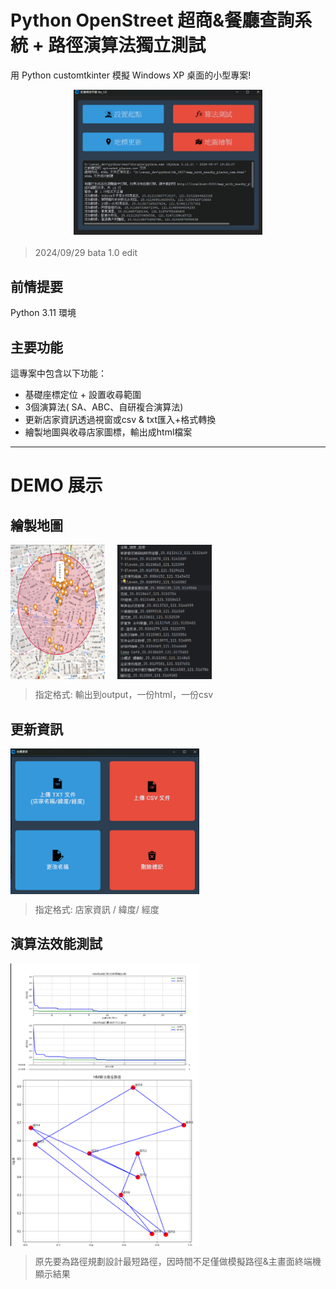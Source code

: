 # Python OpenStreet 超商&餐廳查詢系統 + 路徑演算法獨立測試

用 Python customtkinter  模擬 Windows XP 桌面的小型專案!

<div style="display: flex; justify-content: center; margin-bottom: 20px;">
  <img src="/python0808/main-window.png" alt="GitHub 簡介" style="width: 60%;">
</div>

> 2024/09/29 bata 1.0 edit

## 前情提要

Python 3.11 環境

## 主要功能

這專案中包含以下功能：

- 基礎座標定位 + 設置收尋範圍
- 3個演算法( SA、ABC、自研複合演算法)
- 更新店家資訊透過視窗或csv & txt匯入+格式轉換
- 繪製地圖與收尋店家圖標，輸出成html檔案

---

# DEMO 展示

## 繪製地圖

<div style="display: flex; gap: 20px;">
  <img src="/python0808/MapView-output.png" alt="DEMO 1" style="width: 30%;">
  <img src="/python0808/MapData-output.png" alt="DEMO 1-1" style="width: 30%;">
</div>

> 指定格式: 輸出到output，一份html，一份csv


## 更新資訊

<div style="display: flex; gap: 20px;">
  <img src="/python0808/update-location.png" alt="DEMO 2-1" style="width: 60%;">
</div>

> 指定格式: 店家資訊 / 緯度/ 經度


## 演算法效能測試

<div style="display: flex; gap: 20px;">
  <img src="/python0808/algorithm-test.png" alt="DEMO 2-1" style="width: 60%;">
</div>

> 原先要為路徑規劃設計最短路徑，因時間不足僅做模擬路徑&主畫面終端機顯示結果
